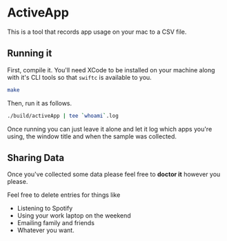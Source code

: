 # ActiveApp

This is a tool that records app usage on your mac to a CSV file.

## Running it

First, compile it. You'll need XCode to be installed on your machine along with it's CLI tools so that `swiftc` is available to you.

```bash
make
```

Then, run it as follows.

```bash
./build/activeApp | tee `whoami`.log
```

Once running you can just leave it alone and let it log which apps you're using, the window title and when the sample was collected.

## Sharing Data

Once you've collected some data please feel free to **doctor it** however you please.

Feel free to delete entries for things like

* Listening to Spotify
* Using your work laptop on the weekend
* Emailing family and friends
* Whatever you want.

